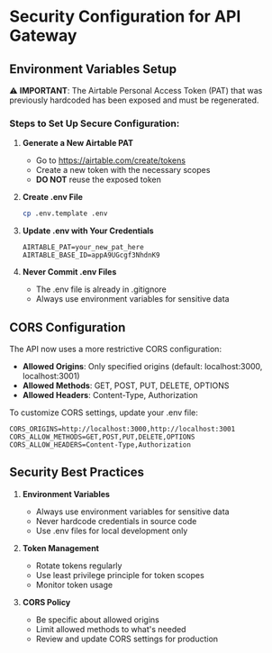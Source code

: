 # Security Configuration for API Gateway

## Environment Variables Setup

⚠️ **IMPORTANT**: The Airtable Personal Access Token (PAT) that was previously hardcoded has been exposed and must be regenerated.

### Steps to Set Up Secure Configuration:

1. **Generate a New Airtable PAT**
   - Go to https://airtable.com/create/tokens
   - Create a new token with the necessary scopes
   - **DO NOT** reuse the exposed token

2. **Create .env File**
   ```bash
   cp .env.template .env
   ```

3. **Update .env with Your Credentials**
   ```
   AIRTABLE_PAT=your_new_pat_here
   AIRTABLE_BASE_ID=appA9UGcgf3NhdnK9
   ```

4. **Never Commit .env Files**
   - The .env file is already in .gitignore
   - Always use environment variables for sensitive data

## CORS Configuration

The API now uses a more restrictive CORS configuration:

- **Allowed Origins**: Only specified origins (default: localhost:3000, localhost:3001)
- **Allowed Methods**: GET, POST, PUT, DELETE, OPTIONS
- **Allowed Headers**: Content-Type, Authorization

To customize CORS settings, update your .env file:

```
CORS_ORIGINS=http://localhost:3000,http://localhost:3001
CORS_ALLOW_METHODS=GET,POST,PUT,DELETE,OPTIONS
CORS_ALLOW_HEADERS=Content-Type,Authorization
```

## Security Best Practices

1. **Environment Variables**
   - Always use environment variables for sensitive data
   - Never hardcode credentials in source code
   - Use .env files for local development only

2. **Token Management**
   - Rotate tokens regularly
   - Use least privilege principle for token scopes
   - Monitor token usage

3. **CORS Policy**
   - Be specific about allowed origins
   - Limit allowed methods to what's needed
   - Review and update CORS settings for production